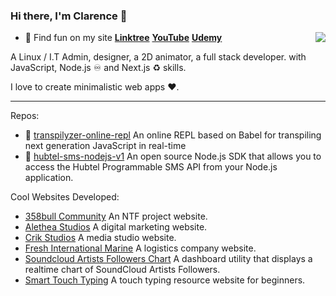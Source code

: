 ### Hi there, I'm Clarence 👋

<img align="right" src="https://github-readme-stats.vercel.app/api?username=clarnx&title_color=fff&text_color=fff&icon_color=1fff0f&bg_color=000&hide_title=true&show_icons=true" />

- 🍭 Find fun on my site [**Linktree**](https://linktr.ee/devdigest) [**YouTube**](https://www.youtube.com/channel/UCrJuJ4Z9J-FuzYf4TyMOg7w) [**Udemy**](https://www.udemy.com/user/devdigest/)

A Linux / I.T Admin, designer, a 2D animator, a full stack developer. with JavaScript, Node.js ♾ and Next.js ♻️ skills.

I love to create minimalistic web apps ❤️.

---

Repos:

- 💽 [transpilyzer-online-repl](https://github.com/clarnx/transpilyzer-online-repl) An online REPL based on Babel for transpiling next generation JavaScript in real-time
- 🔋 [hubtel-sms-nodejs-v1](https://github.com/clarnx/hubtel-sms-nodejs-v1) An open source Node.js SDK that allows you to access the Hubtel Programmable SMS API from your Node.js application.

Cool Websites Developed:

- [358bull Community](https://358bullcommunity.netlify.app/) An NTF project website.
- [Alethea Studios](https://www.aletheastudios.com/) A digital marketing website.
- [Crik Studios](https://crikstudios.com/) A media studio website.
- [Fresh International Marine](https://www.freshinternationalmarine.com/) A logistics company website.
- [Soundcloud Artists Followers Chart](https://chart.orientanalytics.com/) A dashboard utility that displays a realtime chart of SoundCloud Artists Followers.
- [Smart Touch Typing](https://www.smarttouchtyping.com/) A touch typing resource website for beginners.

